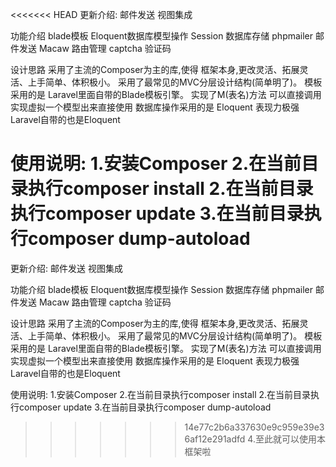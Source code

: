 <<<<<<< HEAD
更新介绍:
	邮件发送
	视图集成

功能介绍
	blade模板
	Eloquent数据库模型操作
	Session 数据库存储
	phpmailer 邮件发送
	Macaw 路由管理
	captcha 验证码

设计思路
	采用了主流的Composer为主的库,使得 框架本身,更改灵活、拓展灵活、上手简单、体积极小。
	采用了最常见的MVC分层设计结构(简单明了)。
	模板采用的是 Laravel里面自带的Blade模板引擎。
	实现了M(表名)方法 可以直接调用实现虚拟一个模型出来直接使用
	数据库操作采用的是 Eloquent 表现力极强 Laravel自带的也是Eloquent

使用说明:
1.安装Composer
2.在当前目录执行composer install
2.在当前目录执行composer update
3.在当前目录执行composer dump-autoload
=======
更新介绍:
	邮件发送
	视图集成

功能介绍
	blade模板
	Eloquent数据库模型操作
	Session 数据库存储
	phpmailer 邮件发送
	Macaw 路由管理
	captcha 验证码

设计思路
	采用了主流的Composer为主的库,使得 框架本身,更改灵活、拓展灵活、上手简单、体积极小。
	采用了最常见的MVC分层设计结构(简单明了)。
	模板采用的是 Laravel里面自带的Blade模板引擎。
	实现了M(表名)方法 可以直接调用实现虚拟一个模型出来直接使用
	数据库操作采用的是 Eloquent 表现力极强 Laravel自带的也是Eloquent

使用说明:
1.安装Composer
2.在当前目录执行composer install
2.在当前目录执行composer update
3.在当前目录执行composer dump-autoload
>>>>>>> 14e77c2b6a337630e9c959e39e36af12e291adfd
4.至此就可以使用本框架啦